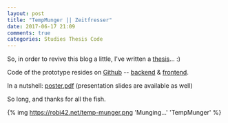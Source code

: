 ```yaml
---
layout: post
title: "TempMunger || Zeitfresser"
date: 2017-06-17 21:09
comments: true
categories: Studies Thesis Code
---
```


So, in order to revive this blog a little, I've written a [thesis](https://robi42.net/thesis)... :)

Code of the prototype resides on [Github](https://github.com/robi42/temp-munger) -- [backend](https://github.com/robi42/temp-munger-backend) & [frontend](https://github.com/robi42/temp-munger-frontend).

In a nutshell: [poster.pdf](https://github.com/robi42/tm/blob/master/doc/poster.pdf) (presentation slides are available as well)

So long, and thanks for all the fish.

{% img https://robi42.net/temp-munger.png 'Munging...' 'TempMunger' %}
